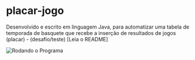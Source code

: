# placar-jogo
 Desenvolvido e escrito em linguagem Java, para automatizar uma tabela de temporada de basquete que recebe a inserção de resultados de jogos (placar) - (desafio/teste) [Leia o README]

![Rodando o Programa](C:/Users/jogab/OneDrive/Documents/Desenvolvimento/JAVA/content()/run_program.gif)


